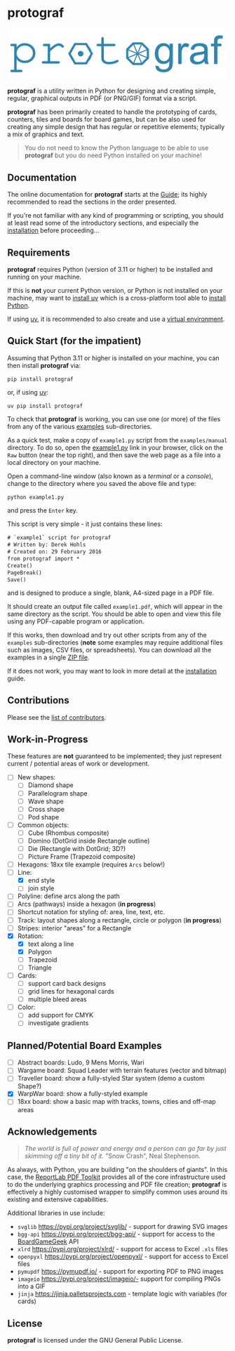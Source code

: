 # protograf

![protograf](logo.png "protograf logo")

__protograf__ is a utility written in Python for designing and creating
simple, regular, graphical outputs in PDF (or PNG/GIF) format via a script.

__protograf__  has been primarily created to handle the prototyping of cards,
counters, tiles and boards for board games, but can be also used for creating
any simple design that has regular or repetitive elements; typically a mix of
graphics and text.

> You do not need to know the Python language to be able to use __protograf__
> but you do need Python installed on your machine!

## Documentation

The online documentation for __protograf__ starts at the
[Guide](https://github.com/gamesbook/protograf/blob/master/docs/source/guide.rst);
its highly recommended to read the sections in the order presented.

If you're not familiar with any kind of programming or scripting, you should
at least read some of the introductory sections, and especially the
[installation](https://github.com/gamesbook/protograf/blob/master/docs/source/setting_up.rst)
before proceeding...

## Requirements

__protograf__ requires Python (version of 3.11 or higher) to be installed
and running on your machine.

If this is **not** your current Python version, or Python is not installed on
your machine, may want to [install uv](https://docs.astral.sh/uv/getting-started/installation/)
which is a cross-platform tool able to [install Python](https://docs.astral.sh/uv/guides/install-python).

If using [uv](https://docs.astral.sh/uv/), it is recommended to also create and use a
[virtual environment](https://docs.astral.sh/uv/pip/environments/#creating-a-virtual-environment).

## Quick Start (for the impatient)

Assuming that Python 3.11 or higher is installed on your machine, you can then
install __protograf__ via:
```
pip install protograf
```
or, if using [uv](https://docs.astral.sh/uv/):
```
uv pip install protograf
```
To check that __protograf__ is working, you can use one (or more) of
the files from any of the various
[examples](https://github.com/gamesbook/protograf/blob/master/examples/)
sub-directories.

As a quick test, make a copy of `example1.py` script from the `examples/manual`
directory. To do so, open the
[example1.py](https://github.com/gamesbook/protograf/blob/master/examples/manual/example1.py)
link in your browser, click on the `Raw` button (near the top right), and then
save the web page as a file into a local directory on your machine.

Open a command-line window (also known as a  *terminal* or a *console*), change to the
directory where you saved the above file and type:
```
python example1.py
```
and press the `Enter` key.

This script is very simple - it just contains these lines:
```
# `example1` script for protograf
# Written by: Derek Hohls
# Created on: 29 February 2016
from protograf import *
Create()
PageBreak()
Save()
```
and is designed to produce a single, blank, A4-sized page in a PDF file.

It should create an output file called `example1.pdf`, which will appear in the
same directory as the script. You should be able to open and view this file using
any PDF-capable program or application.

If this works, then download and try out other scripts from any of the `examples`
sub-directories (**note** some examples may require additional files such as
images, CSV files, or spreadsheets). You can download all the examples in a single
[ZIP file](https://github.com/gamesbook/protograf/blob/master/examples.zip).

If it does not work, you may want to look in more detail at the
[installation](https://github.com/gamesbook/protograf/blob/master/docs/source/setting_up.rst)
guide.

## Contributions

Please see the [list of contributors](CONTRIBUTORS.txt).

## Work-in-Progress

These features are **not** guaranteed to be implemented; they just represent
current / potential areas of work or development.

* [ ] New shapes:
    * [ ] Diamond shape
    * [ ] Parallelogram shape
    * [ ] Wave shape
    * [ ] Cross shape
    * [ ] Pod shape
* [ ] Common objects:
    * [ ] Cube (Rhombus composite)
    * [ ] Domino (DotGrid inside Rectangle outline)
    * [ ] Die (Rectangle with DotGrid; 3D?)
    * [ ] Picture Frame (Trapezoid composite)
* [ ] Hexagons: 18xx tile example (requires `Arcs` below!)
* [ ] Line:
    * [x] end style
    * [ ] join style
* [ ] Polyline: define arcs along the path
* [ ] Arcs (pathways) inside a hexagon (**in progress**)
* [ ] Shortcut notation for styling of: area, line, text, etc.
* [ ] Track: layout shapes along a rectangle, circle or polygon (**in progress**)
* [ ] Stripes: interior "areas" for a Rectangle
* [x] Rotation:
    * [x] text along a line
    * [x] Polygon
    * [ ] Trapezoid
    * [ ] Triangle
* [ ] Cards:
    * [ ] support card back designs
    * [ ] grid lines for hexagonal cards
    * [ ] multiple bleed areas
* [ ] Color:
    * [ ] add support for CMYK
    * [ ] investigate gradients

## Planned/Potential Board Examples

* [ ] Abstract boards: Ludo, 9 Mens Morris, Wari
* [ ] Wargame board: Squad Leader with terrain features (vector and bitmap)
* [ ] Traveller board: show a fully-styled Star system (demo a custom Shape?)
* [x] WarpWar board: show a fully-styled example
* [ ] 18xx board: show a basic map with tracks, towns, cities and off-map areas

## Acknowledgements

> *The world is full of power and energy and a person can go far by just
> skimming off a tiny bit of it.* "Snow Crash", Neal Stephenson.

As always, with Python, you are building "on the shoulders of giants".
In this case, the
[ReportLab PDF Toolkit](https://https://docs.reportlab.com/reportlab/userguide/ch1_intro/)
provides all of the core infrastructure used to do the underlying graphics
processing and PDF file creation; __protograf__ is effectively a highly
customised wrapper to simplify common uses around its existing and extensive
capabilities.

Additional libraries in use include:

* `svglib` https://pypi.org/project/svglib/ - support for drawing SVG images
* `bgg-api` https://pypi.org/project/bgg-api/ - support for access to the
  [BoardGameGeek](https://boardgamegeek.com) API
* `xlrd` https://pypi.org/project/xlrd/ - support for access to Excel `.xls` files
* `openpyxl` https://pypi.org/project/openpyxl/ - support for access to Excel files
* `pymupdf` https://pymupdf.io/ - support for exporting PDF to PNG images
* `imageio` https://pypi.org/project/imageio/- support for compiling PNGs into a GIF
* `jinja` https://jinja.palletsprojects.com - template logic with variables (for cards)

## License

__protograf__ is licensed under the GNU General Public License.
